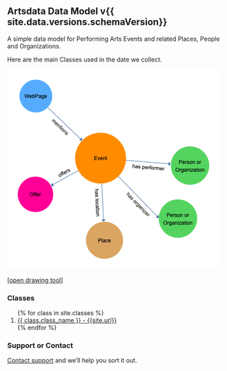 ## Artsdata Data Model v{{ site.data.versions.schemaVersion}}

A simple data model for Performing Arts Events and related Places, People and Organizations. 

Here are the main Classes used in the date we collect.

![Image](images/artsdata_event_model-3.png)

[[open drawing tool](https://www.yworks.com/yed-live/?file=https://gist.githubusercontent.com/saumier/c1d9b2a3392a1e03c8a14d9fbc2ac5d6/raw/8113c090a24e81c86c64d7a9425b865032a51517/artsdata_event_model)]

### Classes

<ol>
{% for class in site.classes %}
<li>
    <a href="{{site.url}}{{ class.url }}">
        {{ class.class_name }}  - {{site.url}}
    </a>
</li>
{% endfor %}
</ol>



### Support or Contact

[Contact support](mailto:support@culturecreates.com) and we’ll help you sort it out.
